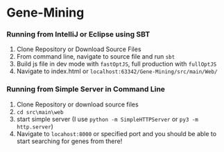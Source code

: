 # Gene-Mining

### Running from IntelliJ or Eclipse using SBT 
1. Clone Repository or Download Source Files
2. From command line, navigate to source file and run `sbt`
3. Build js file in dev mode with `fastOptJS`, full production with `fullOptJS`
4. Navigate to index.html or `localhost:63342/Gene-Mining/src/main/Web/`

### Running from Simple Server in Command Line
1. Clone Repository or download source files
2. `cd src\main\web`
3. start simple server (I use `python -m SimpleHTTPServer` or `py3 -m http.server`)
4. Navigate to `locahost:8000` or specified port and you should be able to start searching for genes from there!